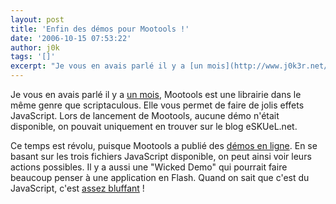```yaml
---
layout: post
title: 'Enfin des démos pour Mootools !'
date: '2006-10-15 07:53:22'
author: j0k
tags: '[]'
excerpt: "Je vous en avais parlé il y a [un mois](http://www.j0k3r.net/news-mootols-script-aculo-us-version-plus-leger-1501.html), Mootools est une librairie dans le même genre que scriptaculous.     \nElle vous permet de faire de jolis effets JavaScript. Lors de lancement de Mootools, aucune démo n'était disponible, on pouvait uniquement en trouver sur le blog      …"
---
```


Je vous en avais parlé il y a [un mois](http://www.j0k3r.net/news-mootols-script-aculo-us-version-plus-leger-1501.html), Mootools est une librairie dans le même genre que scriptaculous.
Elle vous permet de faire de jolis effets JavaScript. Lors de lancement de Mootools, aucune démo n'était disponible, on pouvait uniquement en trouver sur le blog eSKUeL.net.

Ce temps est révolu, puisque Mootools a publié des [démos en ligne](http://wiki.mootools.net/demos). En se basant sur les trois fichiers JavaScript disponible, on peut ainsi voir leurs actions possibles.   Il y a aussi une &quot;Wicked Demo&quot; qui pourrait faire beaucoup penser à une application en Flash. Quand on sait que c'est du JavaScript, c'est [assez bluffant](http://wiki.mootools.net/demos/physics) !
